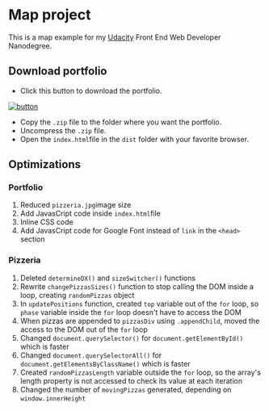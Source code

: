 # Map project
This is a map example for my [Udacity](http://www.udacity.com) Front End Web Developer Nanodegree.

## Download portfolio
* Click this button to download the portfolio.

[![button](https://raw.github.com/manelromero/game/master/images/download.png)](https://github.com/manelromero/mobile-portfolio/archive/master.zip)

* Copy the `.zip` file to the folder where you want the portfolio.
* Uncompress the `.zip` file.
* Open the `index.html`file in the `dist` folder with your favorite browser.

## Optimizations

### Portfolio
1. Reduced `pizzeria.jpg`image size
2. Add JavasCript code inside `index.html`file
3. Inline CSS code
4. Add JavasCript code for Google Font instead of `link` in the `<head>` section

### Pizzeria
1. Deleted `determineDX()` and `sizeSwitcher()` functions
2. Rewrite `changePizzasSizes()` function to stop calling the DOM inside a loop, creating `randomPizzas` object
3. In `updatePositions` function, created `top` variable out of the `for` loop, so `phase` variable inside the `for` loop doesn't have to access the DOM
4. When pizzas are appended to `pizzasDiv` using `.appendChild`, moved the access to the DOM out of the `for` loop
5. Changed `document.querySelector()` for `document.getElementById()` which is faster
6. Changed `document.querySelectorAll()` for `document.getElementsByClassName()` which is faster
7. Created `randomPizzasLength` variable outside the `for` loop, so the array's length property is not accessed to check its value at each iteration
8. Changed the number of `movingPizzas` generated, depending on `window.innerHeight`

